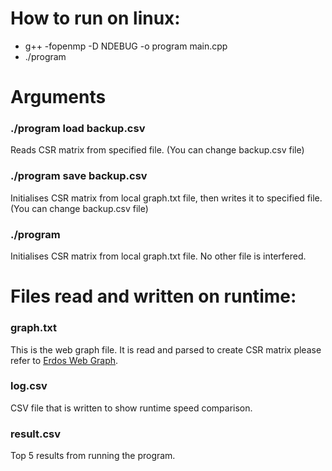 # How to run on linux:
* g++ -fopenmp -D NDEBUG -o program main.cpp
* ./program

# Arguments
### ./program load backup.csv

Reads CSR matrix from specified file. (You can change backup.csv file)

### ./program save backup.csv

Initialises CSR matrix from local graph.txt file, then writes it to specified file. (You can change backup.csv file)

### ./program

Initialises CSR matrix from local graph.txt file. No other file is interfered.

# Files read and written on runtime:
### graph.txt

This is the web graph file. It is read and parsed to create CSR matrix please refer to [Erdos Web Graph](https://web.archive.org/web/20220310125510/http://web-graph.org/index.php/download).

### log.csv

CSV file that is written to show runtime speed comparison.

### result.csv

Top 5 results from running the program.